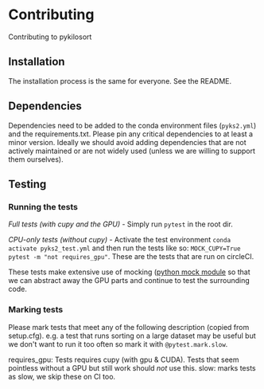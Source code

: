 # Contributing
Contributing to pykilosort

## Installation

The installation process is the same for everyone. See the README.

## Dependencies

Dependencies need to be added to the conda environment files (`pyks2.yml`) and the requirements.txt. Please pin any critical dependencies to at least a minor version. Ideally we should avoid adding dependencies that are not actively maintained or are not widely used (unless we are willing to support them ourselves).

## Testing

### Running the tests

*Full tests (with cupy and the GPU)* - Simply run `pytest` in the root dir.

*CPU-only tests (without cupy)* - Activate the test environment `conda activate pyks2_test.yml` and then run the tests like so: `MOCK_CUPY=True pytest -m "not requires_gpu"`. These are the tests that are run on circleCI.

These tests make extensive use of mocking ([python mock module](https://docs.python.org/3/library/unittest.mock.html) so that we can abstract away the GPU parts and continue to test the surrounding code. 

### Marking tests

Please mark tests that meet any of the following description (copied from setup.cfg). e.g. a test that runs sorting on a large dataset may be useful but we don't want to run it too often so mark it with `@pytest.mark.slow`.

requires\_gpu:
    Tests requires cupy (with gpu & CUDA). Tests that seem
    pointless without a GPU but still work should *not* use this.
slow: marks tests as slow, we skip these on CI too.
